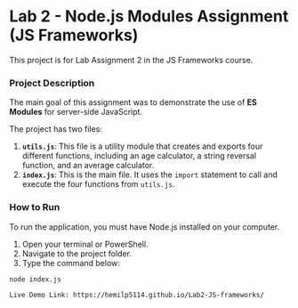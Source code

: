 # Lab 2 - Node.js Modules Assignment (JS Frameworks)

This project is for Lab Assignment 2 in the JS Frameworks course.

### Project Description

The main goal of this assignment was to demonstrate the use of **ES Modules** for server-side JavaScript.

The project has two files:

1.  **`utils.js`**: This file is a utility module that creates and exports four different functions, including an age calculator, a string reversal function, and an average calculator.
2.  **`index.js`**: This is the main file. It uses the `import` statement to call and execute the four functions from `utils.js`.

### How to Run

To run the application, you must have Node.js installed on your computer.

1.  Open your terminal or PowerShell.
2.  Navigate to the project folder.
3.  Type the command below:

```bash
node index.js

Live Demo Link: https://hemilp5114.github.io/Lab2-JS-frameworks/
